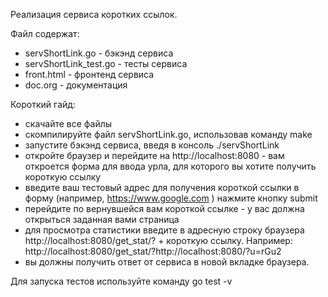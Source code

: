 Реализация сервиса коротких ссылок.

Файл содержат:
- servShortLink.go - бэкэнд сервиса
- servShortLink_test.go - тесты сервиса
- front.html - фронтенд сервиса
- doc.org - документация

Короткий гайд:
- скачайте все файлы
- скомпилируйте файл servShortLink.go, использовав команду make
- запустите бэкэнд сервиса, введя в консоль ./servShortLink
- откройте браузер и перейдите на http://localhost:8080 -
  вам откроется форма для ввода урла, для которого вы хотите получить
  короткую ссылку
- введите ваш тестовый адрес для получения короткой ссылки в
  форму (например, https://www.google.com ) нажмите кнопку submit
- перейдите по вернувшейся вам короткой ссылке - у вас должна
  открыться заданная вами страница
- для просмотра статистики введите в адресную строку браузера
  http://localhost:8080/get_stat/? + короткую ссылку.
  Например:
  http://localhost:8080/get_stat/?http://localhost:8080/?u=rGu2
- вы должны получить ответ от сервиса в новой вкладке браузера.

Для запуска тестов используйте команду go test -v
